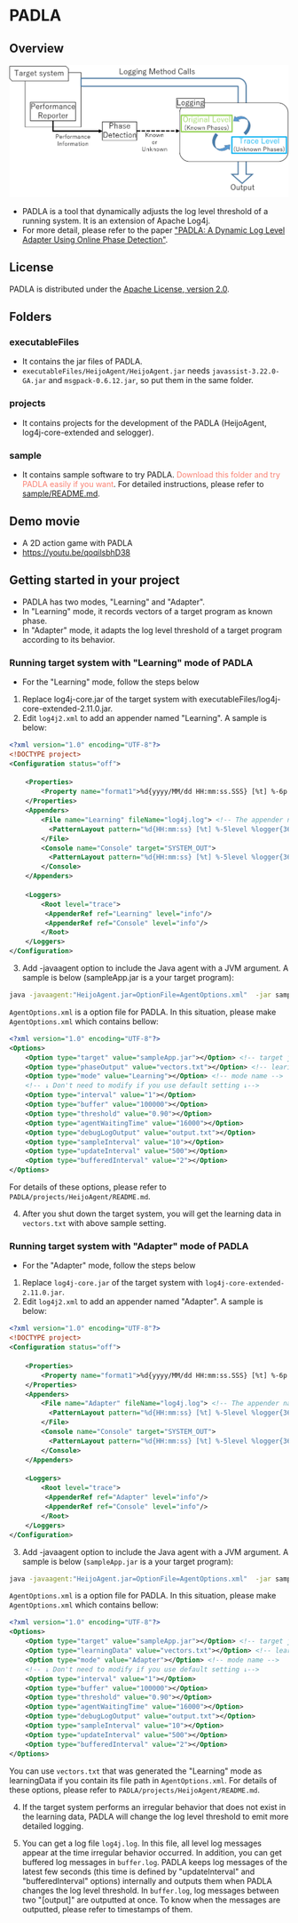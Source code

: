# PADLA
## Overview
![overview](fig1.png)
* PADLA is a tool that dynamically adjusts the log level threshold of a running system. It is an extension of Apache Log4j.
* For more detail, please refer to the paper ["PADLA: A Dynamic Log Level Adapter Using Online Phase Detection"](paper.pdf).


## License

PADLA is distributed under the [Apache License, version 2.0](http://www.apache.org/licenses/LICENSE-2.0.html).

## Folders
### executableFiles
* It contains the jar files of PADLA.
* `executableFiles/HeijoAgent/HeijoAgent.jar` needs `javassist-3.22.0-GA.jar` and `msgpack-0.6.12.jar`, so put them in the same folder.
### projects
* It contains projects for the development of the PADLA (HeijoAgent, log4j-core-extended and selogger).
### sample
* It contains sample software to try PADLA. <font color="Salmon">Download this folder and try PADLA easily if you want</font>. For detailed instructions, please refer to [sample/README.md](sample/README.md).

## Demo movie
* A 2D action game with PADLA
* https://youtu.be/qoqilsbhD38

## Getting started in your project
* PADLA has two modes, "Learning" and "Adapter".
* In "Learning" mode, it records vectors of a target program as known phase.
* In "Adapter" mode, it adapts the log level threshold of a target program according to its behavior.

### Running target system with "Learning" mode of PADLA
* For the "Learning" mode, follow the steps below
1. Replace log4j-core.jar of the target system with executableFiles/log4j-core-extended-2.11.0.jar.
2. Edit `log4j2.xml` to add an appender named "Learning". A sample is below:
```xml
<?xml version="1.0" encoding="UTF-8"?>
<!DOCTYPE project>
<Configuration status="off">
	
    <Properties>
        <Property name="format1">%d{yyyy/MM/dd HH:mm:ss.SSS} [%t] %-6p %c{10} %m%n</Property>
    </Properties>
	<Appenders>
	    <File name="Learning" fileName="log4j.log"> <!-- The appender name "Learning" activates the Learning mode of log4j-core "-->
	      <PatternLayout pattern="%d{HH:mm:ss} [%t] %-5level %logger{36} - %msg%n"/>
	    </File>
		<Console name="Console" target="SYSTEM_OUT">
	      <PatternLayout pattern="%d{HH:mm:ss} [%t] %-5level %logger{36} - %msg%n"/>
	    </Console>
    </Appenders>

    <Loggers>
        <Root level="trace">
         <AppenderRef ref="Learning" level="info"/>
         <AppenderRef ref="Console" level="info"/>
        </Root>
    </Loggers>
</Configuration>
```
3. Add -javaagent option to include the Java agent with a JVM argument. A sample is below (sampleApp.jar is a your target program):
```bat
java -javaagent:"HeijoAgent.jar=OptionFile=AgentOptions.xml"  -jar sampleApp.jar
```
`AgentOptions.xml` is a option file for PADLA. In this situation, please make `AgentOptions.xml` which contains bellow:

```xml
<?xml version="1.0" encoding="UTF-8"?>
<Options>
    <Option type="target" value="sampleApp.jar"></Option> <!-- target jar file path -->
    <Option type="phaseOutput" value="vectors.txt"></Option> <!-- learining result file path -->
    <Option type="mode" value="Learning"></Option> <!-- mode name -->
    <!-- ↓ Don't need to modify if you use default setting ↓-->
    <Option type="interval" value="1"></Option>
    <Option type="buffer" value="100000"></Option>
    <Option type="threshold" value="0.90"></Option>
    <Option type="agentWaitingTime" value="16000"></Option>
    <Option type="debugLogOutput" value="output.txt"></Option>
    <Option type="sampleInterval" value="10"></Option>
    <Option type="updateInterval" value="500"></Option>
    <Option type="bufferedInterval" value="2"></Option>
</Options>
```

For details of these options, please refer to  `PADLA/projects/HeijoAgent/README.md`.

4. After you shut down the target system, you will get the learning data in `vectors.txt` with above sample setting.

### Running target system with "Adapter" mode of PADLA
 * For the "Adapter" mode, follow the steps below
1. Replace `log4j-core.jar` of the target system with `log4j-core-extended-2.11.0.jar`.
2. Edit `log4j2.xml` to add an appender named "Adapter". A sample is below:

```xml
<?xml version="1.0" encoding="UTF-8"?>
<!DOCTYPE project>
<Configuration status="off">
	
    <Properties>
        <Property name="format1">%d{yyyy/MM/dd HH:mm:ss.SSS} [%t] %-6p %c{10} %m%n</Property>
    </Properties>
	<Appenders>
	    <File name="Adapter" fileName="log4j.log"> <!-- The appender name "Adapter" activates the Adapter mode of log4j-core "-->
	      <PatternLayout pattern="%d{HH:mm:ss} [%t] %-5level %logger{36} - %msg%n"/>
	    </File>
		<Console name="Console" target="SYSTEM_OUT">
	      <PatternLayout pattern="%d{HH:mm:ss} [%t] %-5level %logger{36} - %msg%n"/>
	    </Console>
    </Appenders>

    <Loggers>
        <Root level="trace">
         <AppenderRef ref="Adapter" level="info"/>
         <AppenderRef ref="Console" level="info"/>
        </Root>
    </Loggers>
</Configuration>
```

3. Add -javaagent option to include the Java agent with a JVM argument. A sample is below (`sampleApp.jar` is a your target program):
```bat
java -javaagent:"HeijoAgent.jar=OptionFile=AgentOptions.xml"  -jar sampleApp.jar
```
`AgentOptions.xml` is a option file for PADLA. In this situation, please make `AgentOptions.xml` which contains bellow:

```xml
<?xml version="1.0" encoding="UTF-8"?>
<Options>
    <Option type="target" value="sampleApp.jar"></Option> <!-- target jar file path -->
    <Option type="learningData" value="vectors.txt"></Option> <!-- learning data file path (optional) -->
    <Option type="mode" value="Adapter"></Option> <!-- mode name -->
    <!-- ↓ Don't need to modify if you use default setting ↓-->
    <Option type="interval" value="1"></Option>
    <Option type="buffer" value="100000"></Option>
    <Option type="threshold" value="0.90"></Option>
    <Option type="agentWaitingTime" value="16000"></Option>
    <Option type="debugLogOutput" value="output.txt"></Option>
    <Option type="sampleInterval" value="10"></Option>
    <Option type="updateInterval" value="500"></Option>
    <Option type="bufferedInterval" value="2"></Option>
</Options>
```

You can use `vectors.txt` that was generated the "Learning" mode as learningData if you contain its file path in `AgentOptions.xml`.
For details of these options, please refer to  `PADLA/projects/HeijoAgent/README.md`.

4. If the target system performs an irregular behavior that does not exist in the learning data, PADLA will change the log level threshold to emit more detailed logging.

5. You can get a log file `log4j.log`. In this file, all level log messages appear at the time irregular behavior occurred. In addition, you can get buffered log messages in `buffer.log`. PADLA keeps log messages of the latest few seconds (this time is defined by "updateInterval" and "bufferedInterval" options) internally and outputs them when PADLA changes the log level threshold. In `buffer.log`, log messages between two "[output]" are outputted at once. To know when the messages are outputted, please refer to timestamps of them.
